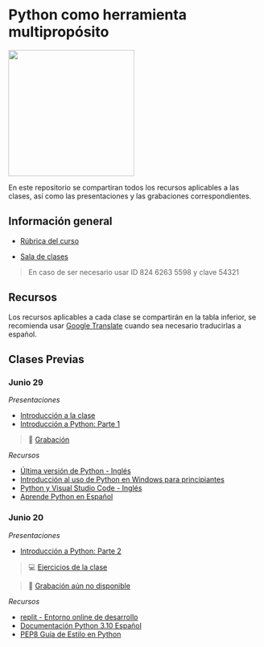 # Python como herramienta multipropósito

<img src="https://user-images.githubusercontent.com/10412991/176553606-01b2bdc6-4cdd-457e-9fc4-1cfd481f60c2.png" width="250"/>

En este repositorio se compartiran todos los recursos aplicables a las clases, así como las presentaciones y las grabaciones correspondientes.

## Información general

- [Rúbrica del curso](./documentos/documento-plan-curso.pdf)

- [Sala de clases](https://us02web.zoom.us/j/82462635598?pwd=eUKUBrKGvTmbh6ufidAyZLN2q_KXoC.1)
> En caso de ser necesario usar ID 824 6263 5598 y clave 54321

## Recursos

Los recursos aplicables a cada clase se compartirán en la tabla inferior, se recomienda usar [Google Translate](https://translate.google.com/?sl=en&tl=es&op=websites) cuando sea necesario traducirlas a español.


## Clases Previas

### Junio 29

*Presentaciones*

- [Introducción a la clase](./presentaciones/Clase1-IntroClase.pdf)
- [Introducción a Python: Parte 1](./presentaciones/Clase1-IntroPython.pdf)

> 🎥 [Grabación](https://us02web.zoom.us/rec/share/f2PUwprWuq98e_rtaQSVxIuuUK4BpHfsJ6HEiTNJEdO0c7XLHxmME6iyZDLz9GSs.nKK0gSMW3srkNrjh)

*Recursos*

- [Última versión de Python - Inglés](https://www.python.org/downloads/release/python-3100/)
- [Introducción al uso de Python en Windows para principiantes](https://docs.microsoft.com/es-es/windows/python/beginners)
- [Python y Visual Studio Code - Inglés](https://code.visualstudio.com/docs/languages/python)
- [Aprende Python en Español](https://aprendepython.es/_downloads/907b5202c1466977a8d6bd3a2641453f/aprendepython.pdf)

### Junio 20

*Presentaciones*

- [Introducción a Python: Parte 2](./presentaciones/Clase2-IntroPython.pdf)

> 💻 [Ejercicios de la clase](./ejemplos/clase2)

> 🎥 [Grabación aún no disponible]()


*Recursos*

- [replit - Entorno online de desarrollo](https://replit.com/)
- [Documentación Python 3.10 Español](https://docs.python.org/es/3/tutorial/)
- [PEP8 Guía de Estilo en Python](https://elpythonista.com/pep-8)